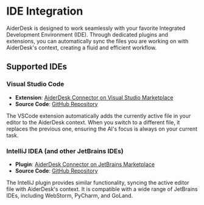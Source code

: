 # IDE Integration

AiderDesk is designed to work seamlessly with your favorite Integrated Development Environment (IDE). Through dedicated plugins and extensions, you can automatically sync the files you are working on with AiderDesk's context, creating a fluid and efficient workflow.

## Supported IDEs

### Visual Studio Code

- **Extension**: [AiderDesk Connector on Visual Studio Marketplace](https://marketplace.visualstudio.com/items?itemName=hotovo-sk.aider-desk-connector)
- **Source Code**: [GitHub Repository](https://github.com/hotovo/aider-desk-connector-vscode-extension)

The VSCode extension automatically adds the currently active file in your editor to the AiderDesk context. When you switch to a different file, it replaces the previous one, ensuring the AI's focus is always on your current task.

### IntelliJ IDEA (and other JetBrains IDEs)

- **Plugin**: [AiderDesk Connector on JetBrains Marketplace](https://plugins.jetbrains.com/plugin/26313-aiderdesk-connector)
- **Source Code**: [GitHub Repository](https://github.com/hotovo/aider-desk-connector-intellij-plugin)

The IntelliJ plugin provides similar functionality, syncing the active editor file with AiderDesk's context. It is compatible with a wide range of JetBrains IDEs, including WebStorm, PyCharm, and GoLand.